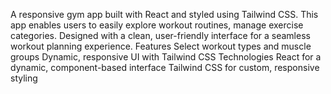 A responsive gym app built with React and styled using Tailwind CSS. 
This app enables users to easily explore workout routines, manage exercise categories.
Designed with a clean, user-friendly interface for a seamless workout planning experience.
Features
Select workout types and muscle groups
Dynamic, responsive UI with Tailwind CSS
Technologies
React for a dynamic, component-based interface
Tailwind CSS for custom, responsive styling
